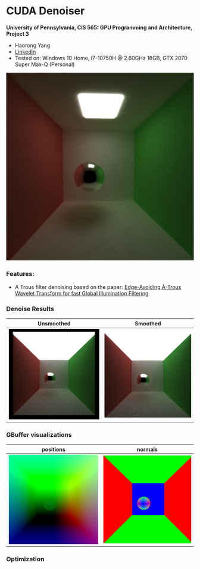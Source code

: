 CUDA Denoiser
================
**University of Pennsylvania, CIS 565: GPU Programming and Architecture, Project 3**
* Haorong Yang
* [LinkedIn](https://www.linkedin.com/in/haorong-henry-yang/)
* Tested on: Windows 10 Home, i7-10750H @ 2.60GHz 16GB, GTX 2070 Super Max-Q (Personal)

<img src="img/smoothed2.png" width="650">  



### Features:
  * A Trous filter denoising based on the paper: [Edge-Avoiding À-Trous Wavelet Transform for fast Global
Illumination Filtering](https://jo.dreggn.org/home/2010_atrous.pdf)
  

### Denoise Results
Unsmoothed           |       Smoothed           
:-------------------------:|:-------------------------:
<img src="img/unsmoothed.png" width="500">| <img src="img/smoothed.png" width="500"> |


### GBuffer visualizations
positions         |   normals
:-------------------------:|:-------------------------:
<img src="img/pos.png" width="500">| <img src="img/normal.png" width="500"> |


### Optimization


